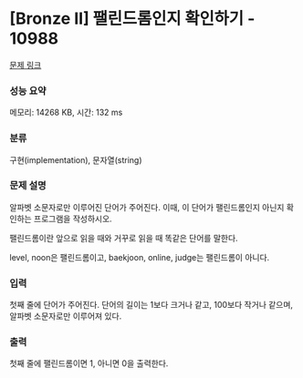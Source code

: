 # [Bronze II] 팰린드롬인지 확인하기 - 10988 

[문제 링크](https://www.acmicpc.net/problem/10988) 

### 성능 요약

메모리: 14268 KB, 시간: 132 ms

### 분류

구현(implementation), 문자열(string)

### 문제 설명

<p>알파벳 소문자로만 이루어진 단어가 주어진다. 이때, 이 단어가 팰린드롬인지 아닌지 확인하는 프로그램을 작성하시오.</p>

<p>팰린드롬이란 앞으로 읽을 때와 거꾸로 읽을 때 똑같은 단어를 말한다. </p>

<p>level, noon은 팰린드롬이고, baekjoon, online, judge는 팰린드롬이 아니다.</p>

### 입력 

 <p>첫째 줄에 단어가 주어진다. 단어의 길이는 1보다 크거나 같고, 100보다 작거나 같으며, 알파벳 소문자로만 이루어져 있다.</p>

### 출력 

 <p>첫째 줄에 팰린드롬이면 1, 아니면 0을 출력한다.</p>

